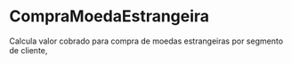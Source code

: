 # CompraMoedaEstrangeira
Calcula valor cobrado para compra de moedas estrangeiras por segmento de cliente,
